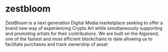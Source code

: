 # zestbloom
ZestBloom is a next generation Digital Media marketplace seeking to offer a brand new way of experiencing Crypto Art while simultaneously supporting and promoting artists for their contributions.
We are built on the Algorand, one of the fastest and most efficient blockchains to date allowing us to facilitate purchases and track ownership of asset
